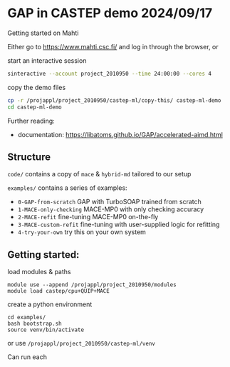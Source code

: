 # GAP in CASTEP demo 2024/09/17

Getting started on Mahti

Either go to https://www.mahti.csc.fi/ and log in through the browser, or

start an interactive session
```bash
sinteractive --account project_2010950 --time 24:00:00 --cores 4
```

copy the demo files
```bash
cp -r /projappl/project_2010950/castep-ml/copy-this/ castep-ml-demo
cd castep-ml-demo
```

Further reading: 
- documentation: https://libatoms.github.io/GAP/accelerated-aimd.html

## Structure

`code/` contains a copy of `mace` & `hybrid-md` tailored to our setup

`examples/` contains a series of examples:
- `0-GAP-from-scratch` GAP with TurboSOAP trained from scratch
- `1-MACE-only-checking` MACE-MP0 with only checking accuracy
- `2-MACE-refit` fine-tuning MACE-MP0 on-the-fly
- `3-MACE-custom-refit` fine-tuning with user-supplied logic for refitting
- `4-try-your-own` try this on your own system

## Getting started:

load modules & paths
```
module use --append /projappl/project_2010950/modules
module load castep/cpu+QUIP+MACE
```

create a python environment
```
cd examples/
bash bootstrap.sh
source venv/bin/activate
```

or use `/projappl/project_2010950/castep-ml/venv`

Can run each 

